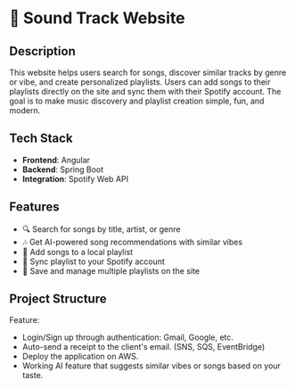# 🎵 Sound Track Website

## Description

This website helps users search for songs, discover similar tracks by genre or vibe, and create personalized playlists. Users can add songs to their playlists directly on the site and sync them with their Spotify account. The goal is to make music discovery and playlist creation simple, fun, and modern.

## Tech Stack

- **Frontend**: Angular  
- **Backend**: Spring Boot  
- **Integration**: Spotify Web API

## Features

- 🔍 Search for songs by title, artist, or genre  
- 🎶 Get AI-powered song recommendations with similar vibes  
- 📄 Add songs to a local playlist  
- 🔗 Sync playlist to your Spotify account  
- 💾 Save and manage multiple playlists on the site

## Project Structure

Feature:
+ Login/Sign up through authentication: Gmail, Google, etc.
+ Auto-send a receipt to the client's email. (SNS, SQS, EventBridge)
+ Deploy the application on AWS.
+ Working AI feature that suggests similar vibes or songs based on your taste. 




